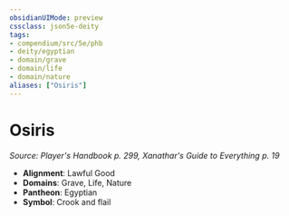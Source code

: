 ```yaml
---
obsidianUIMode: preview
cssclass: json5e-deity
tags:
- compendium/src/5e/phb
- deity/egyptian
- domain/grave
- domain/life
- domain/nature
aliases: ["Osiris"]
---
```

# Osiris
*Source: Player's Handbook p. 299, Xanathar's Guide to Everything p. 19* 

- **Alignment**: Lawful Good
- **Domains**: Grave, Life, Nature
- **Pantheon**: Egyptian
- **Symbol**: Crook and flail